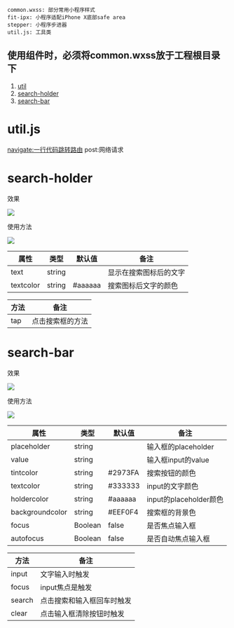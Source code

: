 ```
common.wxss: 部分常用小程序样式
fit-ipx: 小程序适配iPhone X底部safe area
stepper: 小程序步进器
util.js: 工具类
```

**使用组件时，必须将common.wxss放于工程根目录下**
---

1. [util](#util)
2. [search-holder](#search-holder)
3. [search-bar](#search-bar)

<div id="util"></div>

# util.js 

[navigate:一行代码跳转路由](https://www.bihacat.com/detail/18)
post:网络请求

<div id="search-holder"></div>

# search-holder

效果

![](https://img.bihacat.com/components/search-holder/338318AE706059DC0171D3C7E87AAFC6.jpg)

使用方法

![](https://img.bihacat.com/components/search-holder/7499521B9F49E5100B2EA04DDA2F3981.jpg)

|属性|类型|默认值|备注|
|---|---|---|---|
|text|string||显示在搜索图标后的文字|
|textcolor|string|#aaaaaa|搜索图标后文字的颜色|

|方法|备注|
|---|---|
|tap|点击搜索框的方法|

<div id="search-bar"></div>

# search-bar

效果

![](https://img.bihacat.com/components/search-bar/80811583895697_.pic.jpg)

使用方法

![](https://img.bihacat.com/components/search-bar/search-bar-code.png)


|属性|类型|默认值|备注|
|---|---|---|---|
|placeholder|string||输入框的placeholder|
|value|string||输入框input的value|
|tintcolor|string|#2973FA|搜索按钮的颜色|
|textcolor|string|#333333|input的文字颜色|
|holdercolor|string|#aaaaaa|input的placeholder颜色|
|backgroundcolor|string|#EEF0F4|搜索框的背景色|
|focus|Boolean|false|是否焦点输入框|
|autofocus|Boolean|false|是否自动焦点输入框|

|方法|备注|
|---|---|
|input|文字输入时触发|
|focus|input焦点是触发|
|search|点击搜索和输入框回车时触发|
|clear|点击输入框清除按钮时触发|